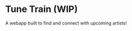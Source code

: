 # Tune Train (WIP)

A webapp built to find and connect with upcoming artists!

<!-- TODO add cloud architecture diagram -->
<!-- TODO add tech stack -->
